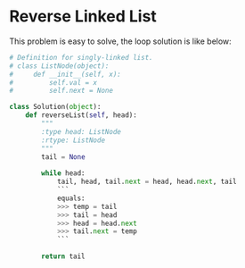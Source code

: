 # Reverse Linked List
This problem is easy to solve, the loop solution is like below:
```python
# Definition for singly-linked list.
# class ListNode(object):
#     def __init__(self, x):
#         self.val = x
#         self.next = None

class Solution(object):
    def reverseList(self, head):
        """
        :type head: ListNode
        :rtype: ListNode
        """
        tail = None
        
        while head:
            tail, head, tail.next = head, head.next, tail
            ```
            equals:
            >>> temp = tail
            >>> tail = head
            >>> head = head.next
            >>> tail.next = temp
            ```
            
        return tail
```